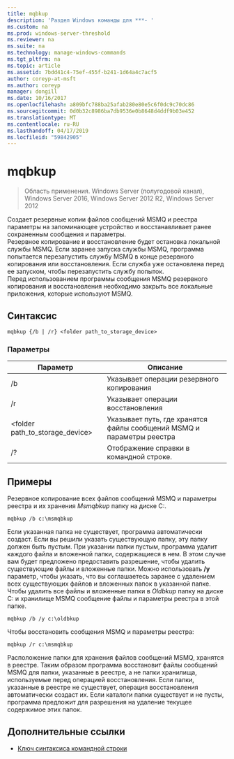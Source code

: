 ```yaml
---
title: mqbkup
description: 'Раздел Windows команды для ***- '
ms.custom: na
ms.prod: windows-server-threshold
ms.reviewer: na
ms.suite: na
ms.technology: manage-windows-commands
ms.tgt_pltfrm: na
ms.topic: article
ms.assetid: 7bdd41c4-75ef-455f-b241-1d64a4c7acf5
author: coreyp-at-msft
ms.author: coreyp
manager: dongill
ms.date: 10/16/2017
ms.openlocfilehash: a809bfc788ba25afab280e80e5c6f0dc9c70dc86
ms.sourcegitcommit: 0d0b32c8986ba7db9536e0b8648d4ddf9b03e452
ms.translationtype: MT
ms.contentlocale: ru-RU
ms.lasthandoff: 04/17/2019
ms.locfileid: "59842905"
---
```

# <a name="mqbkup"></a>mqbkup

>Область применения. Windows Server (полугодовой канал), Windows Server 2016, Windows Server 2012 R2, Windows Server 2012

Создает резервные копии файлов сообщений MSMQ и реестра параметры на запоминающее устройство и восстанавливает ранее сохраненным сообщения и параметры.   
Резервное копирование и восстановление будет остановка локальной службы MSMQ. Если заранее запуска службы MSMQ, программа попытается перезапустить службу MSMQ в конце резервного копирования или восстановления. Если служба уже остановлена перед ее запуском, чтобы перезапустить службу попыток.  
Перед использованием программы сообщения MSMQ резервного копирования и восстановления необходимо закрыть все локальные приложения, которые используют MSMQ.  
## <a name="syntax"></a>Синтаксис  
```  
mqbkup {/b | /r} <folder path_to_storage_device>  
```  
### <a name="parameters"></a>Параметры  
|Параметр|Описание|  
|-------|--------|  
|/b|Указывает операции резервного копирования|  
|/r|Указывает операции восстановления|  
|<folder path_to_storage\_device>|Указывает путь, где хранятся файлы сообщений MSMQ и параметры реестра|  
|/?|Отображение справки в командной строке.|  
## <a name="BKMK_Examples"></a>Примеры  
Резервное копирование всех файлов сообщений MSMQ и параметры реестра и их хранения *Msmqbkup* папку на диске C:.  
```  
mqbkup /b c:\msmqbkup  
```  
Если указанная папка не существует, программа автоматически создаст. Если вы решили указать существующую папку, эту папку должен быть пустым. При указании папки пустым, программа удалит каждого файла и вложенной папки, содержащиеся в нем. В этом случае вам будет предложено предоставить разрешение, чтобы удалить существующие файлы и вложенные папки. Можно использовать **/y** параметр, чтобы указать, что вы соглашаетесь заранее с удалением всех существующих файлов и вложенных папок в указанной папке.  
Чтобы удалить все файлы и вложенные папки в *Oldbkup* папку на диске C: и хранилище MSMQ сообщение файлы и параметры реестра в этой папке.  
```  
mqbkup /b /y c:\oldbkup  
```  
Чтобы восстановить сообщения MSMQ и параметры реестра:  
```  
mqbkup /r c:\msmqbkup  
```  
Расположение папки для хранения файлов сообщений MSMQ, хранятся в реестре. Таким образом программа восстановит файлы сообщений MSMQ для папки, указанные в реестре, а не папки хранилища, используемые перед операцией восстановления. Если папки, указанные в реестре не существует, операция восстановления автоматически создаст их. Если каталоги папки существует и не пусты, программа предложит для разрешения на удаление текущее содержимое этих папок.  
## <a name="additional-references"></a>Дополнительные ссылки  
-   [Ключ синтаксиса командной строки](command-line-syntax-key.md)  

